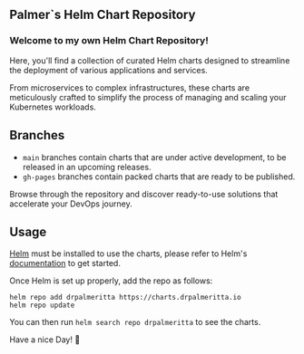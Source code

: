 ## Palmer`s Helm Chart Repository

### Welcome to my own Helm Chart Repository! 

Here, you'll find a collection of curated Helm charts designed to streamline the deployment of various applications and services.

From microservices to complex infrastructures, these charts are meticulously crafted to simplify the process of managing and scaling your Kubernetes workloads. 

## Branches

- `main` branches contain charts that are under active development, to be released in an upcoming releases.
- `gh-pages` branches contain packed charts that are ready to be published.

Browse through the repository and discover ready-to-use solutions that accelerate your DevOps journey. 

## Usage

[Helm](https://helm.sh) must be installed to use the charts, please refer to Helm's [documentation](https://helm.sh/docs/) to get started.

Once Helm is set up properly, add the repo as follows:

```shell
helm repo add drpalmeritta https://charts.drpalmeritta.io
helm repo update
```

You can then run `helm search repo drpalmeritta` to see the charts.

Have a nice Day! 👋
